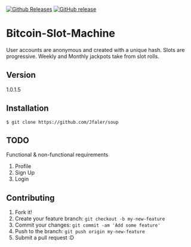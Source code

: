 [![Github Releases](https://img.shields.io/github/downloads/atom/atom/latest/total.svg)](https://github.com/Jfaler/Bitcoin-Slot-Machine)
[![GitHub release](https://img.shields.io/github/release/qubyte/rubidium.svg)](https://github.com/Jfaler/Bitcoin-Slot-Machine/releases)
# Bitcoin-Slot-Machine
User accounts are anonymous and created with a unique hash.  Slots are progressive. Weekly and Monthly jackpots take from slot rolls.

## Version 
1.0.1.5

## Installation
`
$ git clone https://github.com/Jfaler/soup
`
## TODO 

Functional & non-functional requirements

1. Profile
2. Sign Up
3. Login

## Contributing

1. Fork it!
2. Create your feature branch: `git checkout -b my-new-feature`
3. Commit your changes: `git commit -am 'Add some feature'`
4. Push to the branch: `git push origin my-new-feature`
5. Submit a pull request :D

